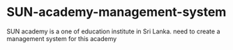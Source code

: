 # SUN-academy-management-system
SUN academy is a one of education institute in Sri Lanka. need to create a management system for this academy
